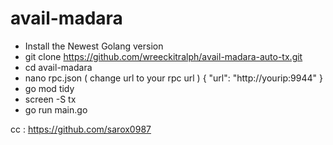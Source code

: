 # avail-madara

- Install the Newest Golang version 
- git clone https://github.com/wreeckitralph/avail-madara-auto-tx.git
- cd avail-madara
- nano rpc.json ( change url to your rpc url )
  {
      "url": "http://yourip:9944"
  }
- go mod tidy
- screen -S tx
- go run main.go


cc : https://github.com/sarox0987
